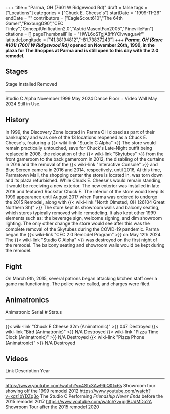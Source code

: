 +++
title = "Parma, OH (7601 W Ridgewood Rd)"
draft = false
tags = ["Locations"]
categories = ["Chuck E. Cheese's"]
startDate = "1999-11-26"
endDate = ""
contributors = ["EagleScout610","The 64th Gamer","Rexburg090","CEC Tinley","ConceptUnification2.0","AstridMascotFan2005","PinevilleFan"]
citations = []
pageThumbnailFile = "HWL6oSTgjA8fhYCIvwag.avif"
latitudeLongitude = ["41.38194812","-81.73837243"]
+++
***Parma, OH (Store #101) (7601 W Ridgewood Rd)* opened on November 26th, 1999, in the plaza for The Shoppes at Parma and is still open to this day with the 2.0 remodel.**

## Stages

  Stage                      Installed       Removed
  -------------------------- --------------- ---------------
  Studio C Alpha             November 1999   May 2024
  Dance Floor + Video Wall   May 2024        Still in Use.

## History

In 1999, the Discovery Zone located in Parma OH closed as part of their bankruptcy and was one of the 13 locations reopened as a Chuck E. Cheese's, featuring a {{< wiki-link "Studio C Alpha" >}}
The store would remain practically untouched, save for Chuck's Late-Night outfit being replaced in 2008, the relocation of the {{< wiki-link "Skytubes" >}} from the front gameroom to the back gameroom in 2012, the disabling of the curtains in 2016 and the removal of the {{< wiki-link "Interactive Console" >}} and Blue Screen camera in 2016 and 2014, respectively, until 2016,
At this time, Parmatown Mall, the shopping center the store is located in, was torn down and its plaza refurbished. While Chuck E. Cheese's would remain standing, it would be receiving a new exterior. The new exterior was installed in late 2016 and featured Rockstar Chuck E.
The interior of the store would keep its 1999 appearance until August 2017 when Parma was ordered to undergo the 2015 Remodel, along with {{< wiki-link "North Olmsted, OH (26104 Great Northern Sh)" >}} The store kept its showroom walls and balcony seating, which stores typically removed while remodeling. It also kept other 1999 elements such as: the beverage sign, welcome signing, and dim showroom lighting. The only other change the store would see after this was the complete removal of the Skytubes during the COVID-19 pandemic.
Parma began the {{< wiki-link "CEC 2.0 Remodel Program" >}} on May 12th 2024. The {{< wiki-link "Studio C Alpha" >}} was destroyed on the first night of the remodel. The balcony seating and showroom walls would be kept during the remodel.

## Fight

On March 9th, 2015, several patrons began attacking kitchen staff over a game malfunctioning. The police were called, and charges were filed.

## Animatronics

  Animatronic                                                Serial #   Status
  ---------------------------------------------------------- ----------- -----------
  {{< wiki-link "Chuck E Cheese 32m (Animatronic)" >}}   047         Destroyed
  {{< wiki-link "Bird (Animatronic)" >}}                 N/A         Destroyed
  {{< wiki-link "Pizza Time Clock (Animatronic)" >}}     N/A         Destroyed
  {{< wiki-link "Pizza Phone (Animatronic)" >}}          N/A         Destroyed

## Videos

  Link                                               Description                                                               Year
  -------------------------------------------------- ------------------------------------------------------------------------- ------
  https://www.youtube.com/watch?v=4Stx3Aw9lbQ&t=6s   Showroom tour showing off the 1999 remodel                                2012
  https://www.youtube.com/watch?v=xoz1bYDZq3o        The Studio C Performing *Friendship Never Ends* before the 2015 remodel   2017
  https://www.youtube.com/watch?v=gjrBUdMDo2A        Showroom Tour after the 2015 remodel                                      2020
